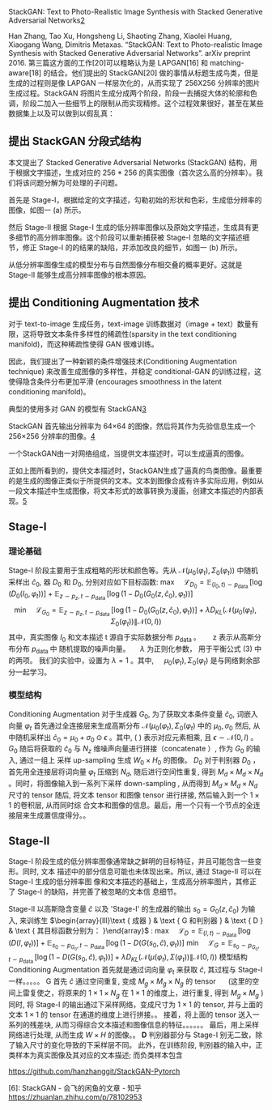 

<!--
 * @version:
 * @Author:  StevenJokess https://github.com/StevenJokess
 * @Date: 2020-12-12 18:56:47
 * @LastEditors:  StevenJokess https://github.com/StevenJokess
 * @LastEditTime: 2020-12-16 13:31:24
 * @Description:
 * @TODO::
 * @Reference:
-->

StackGAN: Text to Photo-Realistic Image Synthesis with Stacked Generative Adversarial Networks[2]



Han Zhang, Tao Xu, Hongsheng Li, Shaoting Zhang, Xiaolei Huang, Xiaogang Wang, Dimitris Metaxas. “StackGAN: Text to Photo-realistic Image Synthesis with Stacked Generative Adversarial Networks”. arXiv preprint 2016. 第三篇这方面的工作[20]可以粗略认为是 LAPGAN[16] 和 matching-aware[18] 的结合。他们提出的 StackGAN[20] 做的事情从标题生成鸟类，但是生成的过程则是像 LAPGAN 一样层次化的，从而实现了 256X256 分辨率的图片生成过程。StackGAN 将图片生成分成两个阶段，阶段一去捕捉大体的轮廓和色调，阶段二加入一些细节上的限制从而实现精修。这个过程效果很好，甚至在某些数据集上以及可以做到以假乱真：

## 提出 StackGAN 分段式结构

本文提出了 Stacked Generative Adversarial Networks (StackGAN) 结构，用于根据文字描述，生成对应的 256 * 256 的真实图像（首次这么高的分辨率）。我们将该问题分解为可处理的子问题。

首先是 Stage-I，根据给定的文字描述，勾勒初始的形状和色彩，生成低分辨率的图像，如图一 (a) 所示。

然后 Stage-II 根据 Stage-I 生成的低分辨率图像以及原始文字描述，生成具有更多细节的高分辨率图像。这个阶段可以重新捕获被 Stage-I 忽略的文字描述细节，修正 Stage-I 的的结果的缺陷，并添加改良的细节，如图一 (b) 所示。

从低分辨率图像生成的模型分布与自然图像分布相交叠的概率更好。这就是 Stage-II 能够生成高分辨率图像的根本原因。

## 提出 Conditioning Augmentation 技术

对于 text-to-image 生成任务，text-image 训练数据对（image + text）数量有限，这将导致文本条件多样性的稀疏性(sparsity in the text conditioning manifold)，而这种稀疏性使得 GAN 很难训练。

因此，我们提出了一种新颖的条件增强技术(Conditioning Augmentation technique) 来改善生成图像的多样性，并稳定 conditional-GAN 的训练过程，这使得隐含条件分布更加平滑 (encourages smoothness in the latent conditioning manifold)。



典型的使用多对 GAN 的模型有 StackGAN[3]

StackGAN 首先输出分辨率为 64×64 的图像，然后将其作为先验信息生成一个 256×256 分辨率的图像。[4]


一个StackGAN由一对网络组成，当提供文本描述时，可以生成逼真的图像。

正如上图所看到的，提供文本描述时，StackGAN生成了逼真的鸟类图像。最重要的是生成的图像正类似于所提供的文本。文本到图像合成有许多实际应用，例如从一段文本描述中生成图像，将文本形式的故事转换为漫画，创建文本描述的内部表现。[5]

## Stage-I

### 理论基础

Stage-I 阶段主要用于生成粗略的形状和颜色等。先从 $\mathcal{N}\left(\mu_{0}\left(\varphi_{t}\right), \Sigma_{0}\left(\varphi_{t}\right)\right)$ 中随机采样出 $\hat{c}_{0}$,
器 $D_{0}$ 和 $D_{0},$ 分别对应如下目标函数:
$\max \quad \mathcal{L}_{D_{0}}=\mathbb{E}_{\left(I_{0}, t\right) \sim p_{\text {data }}}\left[\log \left(D_{0}\left(I_{0}, \varphi_{t}\right)\right)\right]+\mathbb{E}_{z \sim p_{z}, t \sim p_{\text {data }}}\left[\log \left(1-D_{0}\left(G_{0}\left(z, \hat{c}_{0}\right), \varphi_{t}\right)\right)\right]$
$$
\min \quad \mathcal{L}_{G_{0}}=\mathbb{E}_{z \sim p_{z}, t \sim p_{\text {data }}}\left[\log \left(1-D_{0}\left(G_{0}\left(z, \hat{c}_{0}\right), \varphi_{t}\right)\right)\right]+\lambda D_{K L}\left(\mathcal{N}\left(\mu_{0}\left(\varphi_{t}\right), \Sigma_{0}\left(\varphi_{t}\right)\right) \| \mathcal{N}(0, I)\right)
$$
其中，真实图像 $I_{0}$ 和文本描述 $\mathrm{t}$ 源自于实际数据分布 $p_{\text {data }}$ 。 $\quad$ z 表示从高斯分布分布 $p_{\text {data }}$ 中 随机提取的噪声向量。 $\quad \lambda$ 为正则化参数， 用于平衡公式
(3) 中的两项。
我们的实验中，设置为 $\lambda=1$ 。其中, $\quad \mu_{0}\left(\varphi_{t}\right), \Sigma_{0}\left(\varphi_{t}\right)$ 是与网络剩余部分一起学习。

### 模型结构

Conditioning Augmentation
对于生成器 $G_{0}$, 为了获取文本条件变量 $\hat{c}_{0},$ 词嵌入向量 $\varphi_{t}$ 首先通过全连接层来生成高斯分布 $\mathcal{N}\left(\mu_{0}\left(\varphi_{t}\right), \Sigma_{0}\left(\varphi_{t}\right)\right.$ 中的 $\mu_{0}, \sigma_{0}$
然后, 从中随机采样出 $\hat{c}_{0}=\mu_{0}+\sigma_{0} \odot \epsilon$ 。其中,
( $)$ 表示对应元素相乘, 且 $\epsilon \sim \mathcal{N}(0, I)$ 。
$G_{0}$
随后将获取的 $\hat{c}_{0}$ 与 $N_{z}$ 维噪声向量进行拼接（concatenate $）,$ 作为 $G_{0}$ 的输入, 通过一组上 采样 up-sampling 生成 $W_{0} \times H_{0}$ 的图像。
$D_{0}$
对于判别器 $D_{0}$ ，首先用全连接层将词向量 $\varphi_{t}$ 压缩到 $N_{d},$ 随后进行空间性重复, 得到 $M_{d} \times M_{d} \times N_{d}$ 。同时，将图像输入到一系列下采样 down-sampling , 从而得到 $M_{d} \times M_{d} \times N_{d}$ 尺寸的 tensor
随后, 将文本 tensor 和图像 tensor 进行拼接, 然后输入到一个 $1 \times 1$ 的卷积层, 从而同时综 合文本和图像的信息。最后，用一个只有一个节点的全连接层来生成置信度得分。。

## Stage-II

Stage-I 阶段生成的低分辨率图像通常缺之鲜明的目标特征，并且可能包含一些变形。同时, 文本 描述中的部分信息可能也未体现出来。所以, 通过 Stage-II 可以在 Stage-I 生成的低分辨率图 像和文本描述的基础上，生成高分辨率图片，其修正了 Stage-I 的缺陷，并完善了被忽略的文本信 息细节。

Stage-II 以高斯隐含变量 $\hat{c}$ 以及 'Stage-I' 的生成器的输出 $s_{0}=G_{0}\left(z, \hat{c}_{0}\right)$ 为输入, 来训练生 $\begin{array}{lll}\text { 成器 } & \text { G 和判别器 } & \text { D } & \text { 其目标函数分别为： }\end{array}$ :
$\max \quad \mathcal{L}_{D}=\mathbb{E}_{(I, t) \sim p_{\text {data }}}\left[\log \left(D\left(I, \varphi_{t}\right)\right)\right]+\mathbb{E}_{s_{0} \sim p_{G_{0}}, t \sim p_{\text {data }}}\left[\log \left(1-D\left(G\left(s_{0}, \hat{c}\right), \varphi_{t}\right)\right)\right]$
$\min \quad \mathcal{L}_{G}=\mathbb{E}_{s_{0} \sim p_{G_{0}}, t \sim p_{\text {data }}}\left[\log \left(1-D\left(G\left(s_{0}, \hat{c}\right), \varphi_{t}\right)\right)\right]+\lambda D_{K L}\left(\mathcal{N}\left(\mu\left(\varphi_{t}\right), \Sigma\left(\varphi_{t}\right)\right) \| \mathcal{N}(0, I)\right)$
模型结构
Conditioning Augmentation
首先就是通过词向量 $\varphi_{t}$ 来获取 $\hat{c},$ 其过程与 Stage-I 一样。。。。。
G
首先 $\hat{c}$ 通过空间重复, 变成 $M_{g} \times M_{g} \times N_{g}$ 的 tensor $\quad$ (这里的空间上雷复使之，将原来的 $1 \times 1 \times N_{g}$ 在 $1 \times 1$ 的维度上，进行重复, 得到 $M_{g} \times M_{g}$ )
同时, 将 Stage-I 的输出通过下采样网络，变成尺寸为 $1 \times 1$ 的 tensor, 并与上面的文本 $1 \times 1$ 的 tensor 在通道的维度上进行拼接。。
接着，将上面的 tensor 送入一系列的残差块, 从而习得综合文本描述和图像信息的特征。。。。。。
最后，用上采样网络进行处理, 从而生成 $W \times H$ 的图像。。
$\mathbf{D}$
判别器部分与 Stage-I 别无二致，除了输入尺寸的变化导致的下采样层不同。
此外，在训练阶段, 判别器的输入中，正类样本为真实图像及其对应的文本描述; 而负类样本包含

https://github.com/hanzhanggit/StackGAN-Pytorch



[1]: https://blog.csdn.net/u014625530/article/details/82964796
[2]: https://mrt.aminer.cn/5f324b8b647095ce48741f64
[3]: https://github.com/OUCMachineLearning/OUCML/blob/master/GAN/%E7%94%9F%E6%88%90%E5%AF%B9%E6%8A%97%E7%BD%91%E7%BB%9C%E7%BB%BC%E8%BF%B0.md
[4]: https://www.infoq.cn/article/gcgibopiftpbe9deqf3m
[5]: https://www.shuzhiduo.com/A/gAJG4R6o5Z/
[6]: StackGAN - 会飞的闲鱼的文章 - 知乎 https://zhuanlan.zhihu.com/p/78102953

